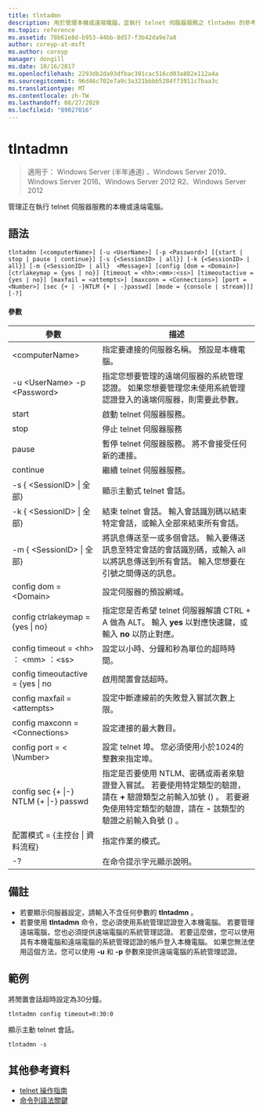 ```yaml
---
title: tlntadmn
description: 用於管理本機或遠端電腦，並執行 telnet 伺服器服務之 tlntadmn 的參考文章。
ms.topic: reference
ms.assetid: 78b61e8d-b953-44bb-8d57-f3b42da9e7a8
author: coreyp-at-msft
ms.author: coreyp
manager: dongill
ms.date: 10/16/2017
ms.openlocfilehash: 2293db2da93dfbac301cac516cd03a882e112a4a
ms.sourcegitcommit: 96d46c702e7a9c3a321bbbb5284f73911c7baa3c
ms.translationtype: MT
ms.contentlocale: zh-TW
ms.lasthandoff: 08/27/2020
ms.locfileid: "89027016"
---
```

# <a name="tlntadmn"></a>tlntadmn

> 適用于： Windows Server (半年通道) 、Windows Server 2019、Windows Server 2016、Windows Server 2012 R2、Windows Server 2012

管理正在執行 telnet 伺服器服務的本機或遠端電腦。

## <a name="syntax"></a>語法
```
tlntadmn [<computerName>] [-u <UserName>] [-p <Password>] [{start | stop | pause | continue}] [-s {<SessionID> | all}] [-k {<SessionID> | all}] [-m {<SessionID> | all}  <Message>] [config [dom = <Domain>] [ctrlakeymap = {yes | no}] [timeout = <hh>:<mm>:<ss>] [timeoutactive = {yes | no}] [maxfail = <attempts>] [maxconn = <Connections>] [port = <Number>] [sec {+ | -}NTLM {+ | -}passwd] [mode = {console | stream}]] [-?]
```
#### <a name="parameters"></a>參數

|                   參數                    |                                                                                                                                                       描述                                                                                                                                                        |
|------------------------------------------------|--------------------------------------------------------------------------------------------------------------------------------------------------------------------------------------------------------------------------------------------------------------------------------------------------------------------------|
|                \<computerName>                 |                                                                                                                    指定要連接的伺服器名稱。 預設是本機電腦。                                                                                                                    |
|         -u \<UserName> -p \<Password>          |                                                指定您想要管理的遠端伺服器的系統管理認證。 如果您想要管理您未使用系統管理認證登入的遠端伺服器，則需要此參數。                                                |
|                     start                      |                                                                                                                                            啟動 telnet 伺服器服務。                                                                                                                                             |
|                      stop                      |                                                                                                                                             停止 telnet 伺服器服務                                                                                                                                              |
|                     pause                      |                                                                                                                          暫停 telnet 伺服器服務。 將不會接受任何新的連接。                                                                                                                          |
|                    continue                    |                                                                                                                                            繼續 telnet 伺服器服務。                                                                                                                                            |
|          -s { \<SessionID> &#124; 全部}          |                                                                                                                                             顯示主動式 telnet 會話。                                                                                                                                             |
|          -k { \<SessionID> &#124; 全部}          |                                                                                                        結束 telnet 會話。 輸入會話識別碼以結束特定會話，或輸入全部來結束所有會話。                                                                                                         |
|    -m { \<SessionID> &#124; 全部}  <Message>     |                                                   將訊息傳送至一或多個會話。 輸入要傳送訊息至特定會話的會話識別碼，或輸入 all 以將訊息傳送到所有會話。 輸入您想要在引號之間傳送的訊息。                                                   |
|             config dom = \<Domain>             |                                                                                                                                      設定伺服器的預設網域。                                                                                                                                       |
|      config ctrlakeymap = {yes &#124; no}      |                                                                                     指定您是否希望 telnet 伺服器解讀 CTRL + A 做為 ALT。 輸入 **yes** 以對應快速鍵，或輸入 **no** 以防止對應。                                                                                     |
|       config timeout = \<hh> ： \<mm> ：\<ss>       |                                                                                                                                 設定以小時、分鐘和秒為單位的超時時間。                                                                                                                                 |
|     config timeoutactive = {yes &#124; no      |                                                                                                                                            啟用閒置會話超時。                                                                                                                                             |
|          config maxfail = \<attempts>          |                                                                                                                          設定中斷連線前的失敗登入嘗試次數上限。                                                                                                                          |
|        config maxconn = \<Connections>         |                                                                                                                                         設定連接的最大數目。                                                                                                                                          |
|            config port = < \Number>             |                                                                                                                    設定 telnet 埠。 您必須使用小於1024的整數來指定埠。                                                                                                                    |
| config sec {+ &#124;-} NTLM {+ &#124;-} passwd | 指定是否要使用 NTLM、密碼或兩者來驗證登入嘗試。 若要使用特定類型的驗證，請在 **+** 驗證類型之前輸入加號 () 。 若要避免使用特定類型的驗證，請在 **-** 該類型的驗證之前輸入負號 () 。 |
|     配置模式 = {主控台 &#124; 資料流程}      |                                                                                                                                             指定作業的模式。                                                                                                                                             |
|                       -?                       |                                                                                                                                           在命令提示字元顯示說明。                                                                                                                                           |

## <a name="remarks"></a>備註
-   若要顯示伺服器設定，請輸入不含任何參數的 **tlntadmn** 。
-   若要使用 **tlntadmn** 命令，您必須使用系統管理認證登入本機電腦。 若要管理遠端電腦，您也必須提供遠端電腦的系統管理認證。 若要這麼做，您可以使用具有本機電腦和遠端電腦的系統管理認證的帳戶登入本機電腦。 如果您無法使用這個方法，您可以使用 **-u** 和 **-p** 參數來提供遠端電腦的系統管理認證。

## <a name="examples"></a>範例
將閒置會話超時設定為30分鐘。
```
tlntadmn config timeout=0:30:0
```
顯示主動 telnet 會話。
```
tlntadmn -s
```

## <a name="additional-references"></a>其他參考資料
-   [telnet 操作指南](/previous-versions/windows/it-pro/windows-server-2008-R2-and-2008/cc753164(v=ws.10))
- [命令列語法關鍵](command-line-syntax-key.md)
